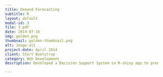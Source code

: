```yaml
---
title: Demand Forecasting                
subtitle: R
layout: default
modal-id: 3
file: 3.pdf
date: 2014-07-16
img: golden.png
thumbnail: golden-thumbnail.png
alt: image-alt
project-date: April 2014
client: Start Bootstrap
category: Web Development
description: Developed a Decision Support System in R-shiny app to predict unit sales for different items sold at grocery stores in Ecuador. Integrated data sources, cleaned and conducted EDA to identify patterns before model building

---
```

